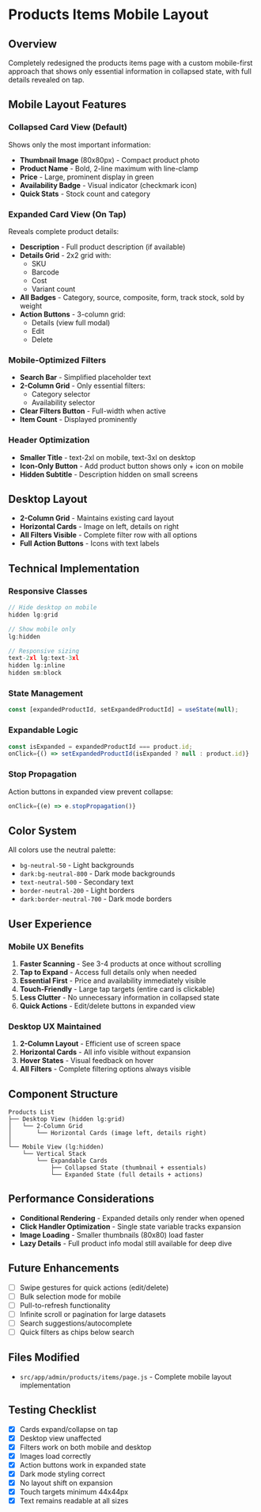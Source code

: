 # Products Items Mobile Layout

## Overview

Completely redesigned the products items page with a custom mobile-first approach that shows only essential information in collapsed state, with full details revealed on tap.

## Mobile Layout Features

### Collapsed Card View (Default)

Shows only the most important information:

- **Thumbnail Image** (80x80px) - Compact product photo
- **Product Name** - Bold, 2-line maximum with line-clamp
- **Price** - Large, prominent display in green
- **Availability Badge** - Visual indicator (checkmark icon)
- **Quick Stats** - Stock count and category

### Expanded Card View (On Tap)

Reveals complete product details:

- **Description** - Full product description (if available)
- **Details Grid** - 2x2 grid with:
  - SKU
  - Barcode
  - Cost
  - Variant count
- **All Badges** - Category, source, composite, form, track stock, sold by weight
- **Action Buttons** - 3-column grid:
  - Details (view full modal)
  - Edit
  - Delete

### Mobile-Optimized Filters

- **Search Bar** - Simplified placeholder text
- **2-Column Grid** - Only essential filters:
  - Category selector
  - Availability selector
- **Clear Filters Button** - Full-width when active
- **Item Count** - Displayed prominently

### Header Optimization

- **Smaller Title** - text-2xl on mobile, text-3xl on desktop
- **Icon-Only Button** - Add product button shows only + icon on mobile
- **Hidden Subtitle** - Description hidden on small screens

## Desktop Layout

- **2-Column Grid** - Maintains existing card layout
- **Horizontal Cards** - Image on left, details on right
- **All Filters Visible** - Complete filter row with all options
- **Full Action Buttons** - Icons with text labels

## Technical Implementation

### Responsive Classes

```javascript
// Hide desktop on mobile
hidden lg:grid

// Show mobile only
lg:hidden

// Responsive sizing
text-2xl lg:text-3xl
hidden lg:inline
hidden sm:block
```

### State Management

```javascript
const [expandedProductId, setExpandedProductId] = useState(null);
```

### Expandable Logic

```javascript
const isExpanded = expandedProductId === product.id;
onClick={() => setExpandedProductId(isExpanded ? null : product.id)}
```

### Stop Propagation

Action buttons in expanded view prevent collapse:

```javascript
onClick={(e) => e.stopPropagation()}
```

## Color System

All colors use the neutral palette:

- `bg-neutral-50` - Light backgrounds
- `dark:bg-neutral-800` - Dark mode backgrounds
- `text-neutral-500` - Secondary text
- `border-neutral-200` - Light borders
- `dark:border-neutral-700` - Dark mode borders

## User Experience

### Mobile UX Benefits

1. **Faster Scanning** - See 3-4 products at once without scrolling
2. **Tap to Expand** - Access full details only when needed
3. **Essential First** - Price and availability immediately visible
4. **Touch-Friendly** - Large tap targets (entire card is clickable)
5. **Less Clutter** - No unnecessary information in collapsed state
6. **Quick Actions** - Edit/delete buttons in expanded view

### Desktop UX Maintained

1. **2-Column Layout** - Efficient use of screen space
2. **Horizontal Cards** - All info visible without expansion
3. **Hover States** - Visual feedback on hover
4. **All Filters** - Complete filtering options always visible

## Component Structure

```
Products List
├── Desktop View (hidden lg:grid)
│   └── 2-Column Grid
│       └── Horizontal Cards (image left, details right)
│
└── Mobile View (lg:hidden)
    └── Vertical Stack
        └── Expandable Cards
            ├── Collapsed State (thumbnail + essentials)
            └── Expanded State (full details + actions)
```

## Performance Considerations

- **Conditional Rendering** - Expanded details only render when opened
- **Click Handler Optimization** - Single state variable tracks expansion
- **Image Loading** - Smaller thumbnails (80x80) load faster
- **Lazy Details** - Full product info modal still available for deep dive

## Future Enhancements

- [ ] Swipe gestures for quick actions (edit/delete)
- [ ] Bulk selection mode for mobile
- [ ] Pull-to-refresh functionality
- [ ] Infinite scroll or pagination for large datasets
- [ ] Search suggestions/autocomplete
- [ ] Quick filters as chips below search

## Files Modified

- `src/app/admin/products/items/page.js` - Complete mobile layout implementation

## Testing Checklist

- [x] Cards expand/collapse on tap
- [x] Desktop view unaffected
- [x] Filters work on both mobile and desktop
- [x] Images load correctly
- [x] Action buttons work in expanded state
- [x] Dark mode styling correct
- [x] No layout shift on expansion
- [x] Touch targets minimum 44x44px
- [x] Text remains readable at all sizes
